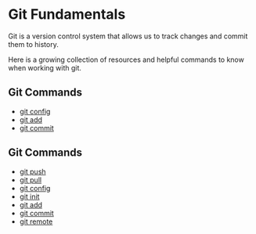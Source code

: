 # Git Fundamentals

Git is a version control system that allows us to track changes and commit them to history.

Here is a growing collection of resources and helpful commands to know when working with git.

## Git Commands

- [git config](./commands/Config.md)
- [git add](./commands/Add.md)
- [git commit](./commands/Commit.md)
## Git Commands
- [git push](./commands/Push.md)
- [git pull](./commands/Pull.md)
- [git config](./commands/Congif.md)
- [git init](./commands/Init.md)
- [git add](./commands/Add.md)
- [git commit](./commands/Commit/md)
- [git remote](./commands/Remote.md)
